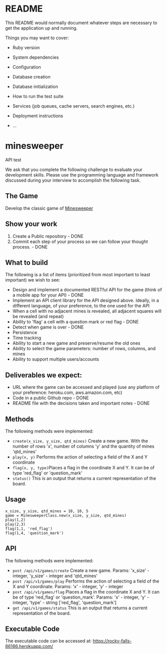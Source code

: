 # README

This README would normally document whatever steps are necessary to get the
application up and running.

Things you may want to cover:

* Ruby version

* System dependencies

* Configuration

* Database creation

* Database initialization

* How to run the test suite

* Services (job queues, cache servers, search engines, etc.)

* Deployment instructions

* ...

# minesweeper
API test

We ask that you complete the following challenge to evaluate your development skills. Please use the programming language and framework discussed during your interview to accomplish the following task.

## The Game
Develop the classic game of [Minesweeper](https://en.wikipedia.org/wiki/Minesweeper_(video_game))

## Show your work

1.  Create a Public repository - DONE
2.  Commit each step of your process so we can follow your thought process. - DONE

## What to build
The following is a list of items (prioritized from most important to least important) we wish to see:
* Design and implement  a documented RESTful API for the game (think of a mobile app for your API) - DONE
* Implement an API client library for the API designed above. Ideally, in a different language, of your preference, to the one used for the API
* When a cell with no adjacent mines is revealed, all adjacent squares will be revealed (and repeat)
* Ability to 'flag' a cell with a question mark or red flag - DONE
* Detect when game is over - DONE
* Persistence
* Time tracking
* Ability to start a new game and preserve/resume the old ones
* Ability to select the game parameters: number of rows, columns, and mines
* Ability to support multiple users/accounts
 
## Deliverables we expect:
* URL where the game can be accessed and played (use any platform of your preference: heroku.com, aws.amazon.com, etc)
* Code in a public Github repo - DONE
* README file with the decisions taken and important notes - DONE


## Methods

The following methods were implemented:
- `create(x_size, y_size, qtd_mines)` Create a new game. With the number of rows 'x', number of columns 'y' and the quantity of mines 'qtd_mines'
- `play(x, y)` Performs the action of selecting a field of the X and Y coordinate 
- `flag(x, y, type)`Places a flag in the coordinate X and Y. It can be of type 'red_flag' or 'question_mark'
- `status()` This is an output that returns a current representation of the board.

## Usage

```
x_size, y_size, qtd_mines = 10, 10, 5
game = MinesweeperClass.new(x_size, y_size, qtd_mines)
play(1,2)
play(2,3)
flag(1,1, 'red_flag')
flag(1,4, 'question_mark')
```
## API

The following methods were implemented:
- `post /api/v1/games/create` Create a new game. Params: 'x_size' - integer, 'y_size' - integer and 'qtd_mines'
- `post /api/v1/games/play` Performs the action of selecting a field of the X and Y coordinate. Params: 'x' - integer, 'y' - integer
- `post /api/v1/games/flag` Places a flag in the coordinate X and Y. It can be of type 'red_flag' or 'question_mark'. Params: 'x' - integer, 'y' - integer, 'type' - string ['red_flag', 'question_mark']
- `get /api/v1/games/status` This is an output that returns a current representation of the board.

## Executable Code

The executable code can be accessed at: https://rocky-falls-86186.herokuapp.com/